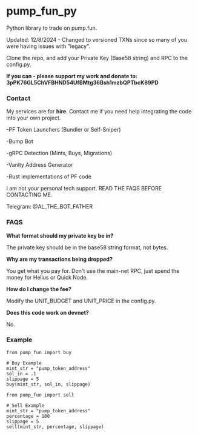 # pump_fun_py

Python library to trade on pump.fun. 

Updated: 12/8/2024 - Changed to versioned TXNs since so many of you were having issues with "legacy". 

Clone the repo, and add your Private Key (Base58 string) and RPC to the config.py.

**If you can - please support my work and donate to: 3pPK76GL5ChVFBHND54UfBMtg36Bsh1mzbQPTbcK89PD**

### Contact

My services are for **hire**. Contact me if you need help integrating the code into your own project. 

-PF Token Launchers (Bundler or Self-Sniper)

-Bump Bot

-gRPC Detection (Mints, Buys, Migrations)

-Vanity Address Generator

-Rust implementations of PF code

I am not your personal tech support. READ THE FAQS BEFORE CONTACTING ME. 

Telegram: @AL_THE_BOT_FATHER

### FAQS

**What format should my private key be in?** 

The private key should be in the base58 string format, not bytes. 

**Why are my transactions being dropped?** 

You get what you pay for. Don't use the main-net RPC, just spend the money for Helius or Quick Node.

**How do I change the fee?** 

Modify the UNIT_BUDGET and UNIT_PRICE in the config.py. 

**Does this code work on devnet?**

No. 

### Example

```
from pump_fun import buy

# Buy Example
mint_str = "pump_token_address"
sol_in = .1
slippage = 5
buy(mint_str, sol_in, slippage)
```

```
from pump_fun import sell

# Sell Example
mint_str = "pump_token_address"
percentage = 100
slippage = 5
sell(mint_str, percentage, slippage)
```
